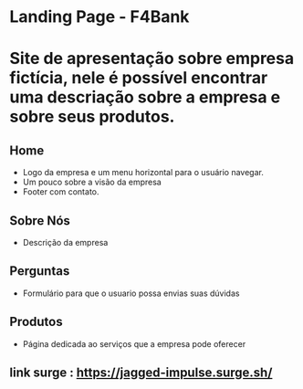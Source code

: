 # Landing Page - F4Bank

# Site de apresentação sobre empresa fictícia, nele é possível encontrar uma descriação sobre a empresa e sobre seus produtos.


## Home
 - Logo da empresa e um menu horizontal para o usuário navegar.
 - Um pouco sobre a visão da empresa
 - Footer com contato.

## Sobre Nós
- Descrição da empresa
 
## Perguntas
 - Formulário para que o usuario possa envias suas dúvidas

## Produtos 
- Página dedicada ao serviços que a empresa pode oferecer
 
## link surge : https://jagged-impulse.surge.sh/